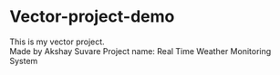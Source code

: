 # Vector-project-demo
This is my vector project.
<br>
Made by Akshay Suvare
Project name: Real Time Weather Monitoring System
